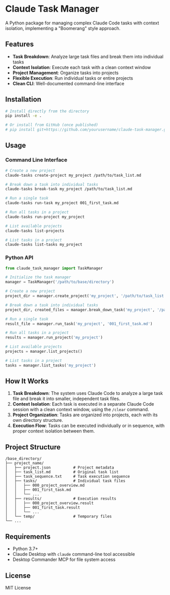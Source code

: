 # Claude Task Manager

A Python package for managing complex Claude Code tasks with context isolation, implementing a "Boomerang" style approach.

## Features

- **Task Breakdown**: Analyze large task files and break them into individual tasks
- **Context Isolation**: Execute each task with a clean context window
- **Project Management**: Organize tasks into projects
- **Flexible Execution**: Run individual tasks or entire projects
- **Clean CLI**: Well-documented command-line interface

## Installation

```bash
# Install directly from the directory
pip install -e .

# Or install from GitHub (once published)
# pip install git+https://github.com/yourusername/claude-task-manager.git
```

## Usage

### Command Line Interface

```bash
# Create a new project
claude-tasks create-project my_project /path/to/task_list.md

# Break down a task into individual tasks
claude-tasks break-task my_project /path/to/task_list.md

# Run a single task
claude-tasks run-task my_project 001_first_task.md

# Run all tasks in a project
claude-tasks run-project my_project

# List available projects
claude-tasks list-projects

# List tasks in a project
claude-tasks list-tasks my_project
```

### Python API

```python
from claude_task_manager import TaskManager

# Initialize the task manager
manager = TaskManager('/path/to/base/directory')

# Create a new project
project_dir = manager.create_project('my_project', '/path/to/task_list.md')

# Break down a task into individual tasks
project_dir, created_files = manager.break_down_task('my_project', '/path/to/task_list.md')

# Run a single task
result_file = manager.run_task('my_project', '001_first_task.md')

# Run all tasks in a project
results = manager.run_project('my_project')

# List available projects
projects = manager.list_projects()

# List tasks in a project
tasks = manager.list_tasks('my_project')
```

## How It Works

1. **Task Breakdown**: The system uses Claude Code to analyze a large task file and break it into smaller, independent task files.
2. **Context Isolation**: Each task is executed in a separate Claude Code session with a clean context window, using the `/clear` command.
3. **Project Organization**: Tasks are organized into projects, each with its own directory structure.
4. **Execution Flow**: Tasks can be executed individually or in sequence, with proper context isolation between them.

## Project Structure

```
/base_directory/
├── project_name/
│   ├── project.json          # Project metadata
│   ├── task_list.md          # Original task list
│   ├── task_sequence.txt     # Task execution sequence
│   ├── tasks/                # Individual task files
│   │   ├── 000_project_overview.md
│   │   ├── 001_first_task.md
│   │   └── ...
│   ├── results/              # Execution results
│   │   ├── 000_project_overview.result
│   │   ├── 001_first_task.result
│   │   └── ...
│   └── temp/                 # Temporary files
└── ...
```

## Requirements

- Python 3.7+
- Claude Desktop with `claude` command-line tool accessible
- Desktop Commander MCP for file system access

## License

MIT License
